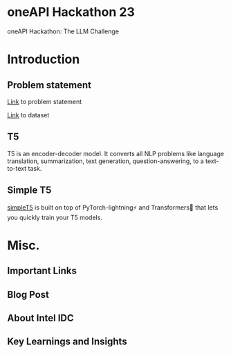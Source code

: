# oneAPI Hackathon 23
oneAPI Hackathon: The LLM Challenge
<!-- *** -->
# Introduction

## Problem statement
[Link](https://machinehack.com/hackathons/intel_oneapi_hackathon_the_llm_challenge/) to problem statement

[Link](https://machinehack.com/hackathons/intel_oneapi_hackathon_the_llm_challenge/data) to dataset

## T5
T5 is an encoder-decoder model. It converts all NLP problems like language translation, summarization, text generation, question-answering, to a text-to-text task.
## Simple T5
[simpleT5](https://github.com/Shivanandroy/simpleT5) is built on top of PyTorch-lightning⚡️ and Transformers🤗 that lets you quickly train your T5 models.



<!-- # Sample results -->

# Misc. 
## Important Links

## Blog Post

## About Intel IDC

## Key Learnings and Insights
